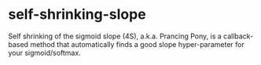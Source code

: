 # self-shrinking-slope
Self shrinking of the sigmoid slope (4S), a.k.a. Prancing Pony, is a callback-based method that automatically finds a good slope hyper-parameter for your sigmoid/softmax.
